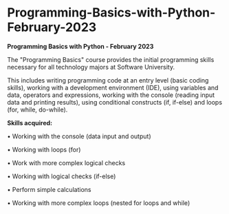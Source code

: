 # Programming-Basics-with-Python-February-2023

**Programming Basics with Python - February 2023**

The "Programming Basics" course provides the initial programming skills necessary for all technology majors at Software University. 

This includes writing programming code at an entry level (basic coding skills), working with a development environment (IDE), 
using variables and data, operators and expressions, working with the console (reading input data and printing results),
using conditional constructs (if, if-else) and loops (for, while, do-while).

**Skills acquired:**

•	Working with the console (data input and output)

•	Working with loops (for)

•	Work with more complex logical checks

•	Working with logical checks (if-else)

•	Perform simple calculations

•	Working with more complex loops (nested for loops and while)
